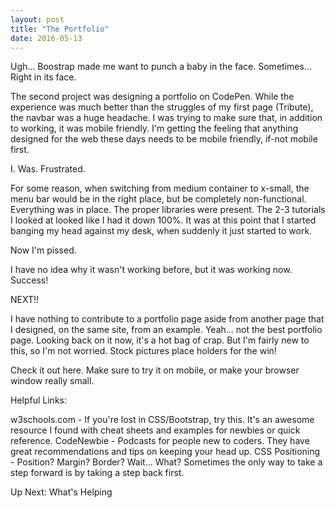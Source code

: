 ```yaml
---
layout: post
title: "The Portfolio"
date: 2016-05-13
---
```


Ugh... Boostrap made me want to punch a baby in the face. Sometimes... Right in its face.

The second project was designing a portfolio on CodePen. While the experience was much better than the struggles of my first page (Tribute), the navbar was a huge headache. I was trying to make sure that, in addition to working, it was mobile friendly. I'm getting the feeling that anything designed for the web these days needs to be mobile friendly, if-not mobile first.

I. Was. Frustrated.

For some reason, when switching from medium container to x-small, the menu bar would be in the right place, but be completely non-functional. Everything was in place. The proper libraries were present. The 2-3 tutorials I looked at looked like I had it down 100%. It was at this point that I started banging my head against my desk, when suddenly it just started to work.

Now I'm pissed.

I have no idea why it wasn't working before, but it was working now. Success!

NEXT!!

I have nothing to contribute to a portfolio page aside from another page that I designed, on the same site, from an example. Yeah... not the best portfolio page. Looking back on it now, it's a hot bag of crap. But I'm fairly new to this, so I'm not worried. Stock pictures place holders for the win!

Check it out here. Make sure to try it on mobile, or make your browser window really small.

 

Helpful Links:

w3schools.com - If you're lost in CSS/Bootstrap, try this. It's an awesome resource I found with cheat sheets and examples for newbies or quick reference.
CodeNewbie - Podcasts for people new to coders. They have great recommendations and tips on keeping your head up.
CSS Positioning - Position? Margin? Border? Wait... What? Sometimes the only way to take a step forward is by taking a step back first.


Up Next: What's Helping
